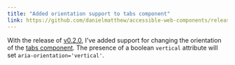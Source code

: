 ```yaml
---
title: "Added orientation support to tabs component"
link: https://github.com/danielmatthew/accessible-web-components/releases
---
```


With the release of [v0.2.0](https://github.com/danielmatthew/accessible-web-components/releases), I've added support for changing the orientation of the [tabs component](https://danmatthew.co.uk/notes/accessible-web-components-tabs/). The presence of a boolean `vertical` attribute will set `aria-orientation='vertical'`.
